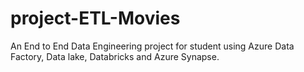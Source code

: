 # project-ETL-Movies
An End to End Data Engineering project for student using Azure Data Factory, Data lake, Databricks and Azure Synapse.
